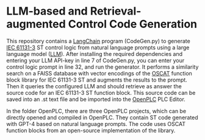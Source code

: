 # LLM-based and Retrieval-augmented Control Code Generation
This repository contains a [LangChain](https://www.langchain.com/) program (CodeGen.py) to generate [IEC 61131-3](https://en.wikipedia.org/wiki/IEC_61131-3) ST control logic from natural language prompts using a large language model ([LLM](https://en.wikipedia.org/wiki/Large_language_model)). After installing the required dependencies and entering your LLM API-key in line 7 of CodeGen.py, you can enter your control logic prompt in line 32, and run the generator. It performs a similarity search on a FAISS database with vector encodings of the [OSCAT](https://www.oscat.com) function block library for IEC 61131-3 ST and augments the results to the prompt. Then it queries the configured LLM and should retrieve as answer the source code for an IEC 61131-3 ST function block. This source code can be saved into an .st text file and be imported into the [OpenPLC](https://autonomylogic.com/docs/openplc-overview/) PLC Editor. 

In the folder OpenPLC, there are three OpenPLC projects, which can be directly opened and compiled in OpenPLC. They contain ST code generated with GPT-4 based on natural language prompts. The code uses OSCAT function blocks from an open-source implementation of the library.
